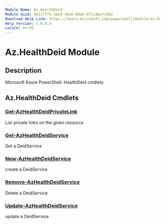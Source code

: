 ```yaml
---
Module Name: Az.HealthDeid
Module Guid: 9911777e-36e9-40a5-8da5-8f1c9ba7c0d2
Download Help Link: https://learn.microsoft.com/powershell/module/az.healthdeid
Help Version: 1.0.0.0
Locale: en-US
---
```


# Az.HealthDeid Module
## Description
Microsoft Azure PowerShell: HealthDeid cmdlets

## Az.HealthDeid Cmdlets
### [Get-AzHealthDeidPrivateLink](Get-AzHealthDeidPrivateLink.md)
List private links on the given resource

### [Get-AzHealthDeidService](Get-AzHealthDeidService.md)
Get a DeidService

### [New-AzHealthDeidService](New-AzHealthDeidService.md)
create a DeidService

### [Remove-AzHealthDeidService](Remove-AzHealthDeidService.md)
Delete a DeidService

### [Update-AzHealthDeidService](Update-AzHealthDeidService.md)
update a DeidService

